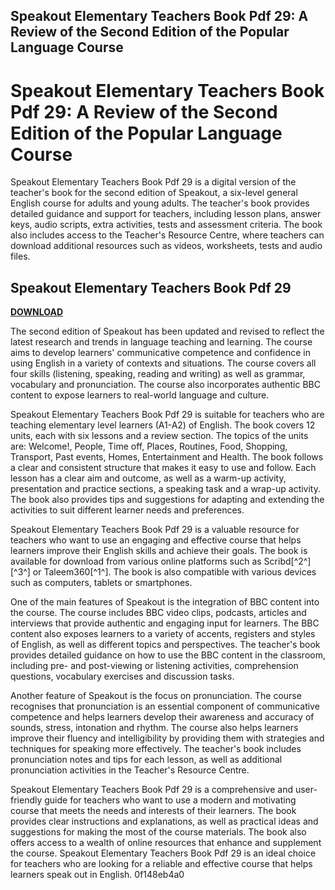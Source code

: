 ## Speakout Elementary Teachers Book Pdf 29: A Review of the Second Edition of the Popular Language Course

  
# Speakout Elementary Teachers Book Pdf 29: A Review of the Second Edition of the Popular Language Course
 
Speakout Elementary Teachers Book Pdf 29 is a digital version of the teacher's book for the second edition of Speakout, a six-level general English course for adults and young adults. The teacher's book provides detailed guidance and support for teachers, including lesson plans, answer keys, audio scripts, extra activities, tests and assessment criteria. The book also includes access to the Teacher's Resource Centre, where teachers can download additional resources such as videos, worksheets, tests and audio files.
 
## Speakout Elementary Teachers Book Pdf 29


[**DOWNLOAD**](https://www.google.com/url?q=https%3A%2F%2Ftiurll.com%2F2tKKvy&sa=D&sntz=1&usg=AOvVaw1ca5wGA2aWUoLERzOwAVD4)

 
The second edition of Speakout has been updated and revised to reflect the latest research and trends in language teaching and learning. The course aims to develop learners' communicative competence and confidence in using English in a variety of contexts and situations. The course covers all four skills (listening, speaking, reading and writing) as well as grammar, vocabulary and pronunciation. The course also incorporates authentic BBC content to expose learners to real-world language and culture.
 
Speakout Elementary Teachers Book Pdf 29 is suitable for teachers who are teaching elementary level learners (A1-A2) of English. The book covers 12 units, each with six lessons and a review section. The topics of the units are: Welcome!, People, Time off, Places, Routines, Food, Shopping, Transport, Past events, Homes, Entertainment and Health. The book follows a clear and consistent structure that makes it easy to use and follow. Each lesson has a clear aim and outcome, as well as a warm-up activity, presentation and practice sections, a speaking task and a wrap-up activity. The book also provides tips and suggestions for adapting and extending the activities to suit different learner needs and preferences.
 
Speakout Elementary Teachers Book Pdf 29 is a valuable resource for teachers who want to use an engaging and effective course that helps learners improve their English skills and achieve their goals. The book is available for download from various online platforms such as Scribd[^2^] [^3^] or Taleem360[^1^]. The book is also compatible with various devices such as computers, tablets or smartphones.
  
One of the main features of Speakout is the integration of BBC content into the course. The course includes BBC video clips, podcasts, articles and interviews that provide authentic and engaging input for learners. The BBC content also exposes learners to a variety of accents, registers and styles of English, as well as different topics and perspectives. The teacher's book provides detailed guidance on how to use the BBC content in the classroom, including pre- and post-viewing or listening activities, comprehension questions, vocabulary exercises and discussion tasks.
 
Another feature of Speakout is the focus on pronunciation. The course recognises that pronunciation is an essential component of communicative competence and helps learners develop their awareness and accuracy of sounds, stress, intonation and rhythm. The course also helps learners improve their fluency and intelligibility by providing them with strategies and techniques for speaking more effectively. The teacher's book includes pronunciation notes and tips for each lesson, as well as additional pronunciation activities in the Teacher's Resource Centre.
 
Speakout Elementary Teachers Book Pdf 29 is a comprehensive and user-friendly guide for teachers who want to use a modern and motivating course that meets the needs and interests of their learners. The book provides clear instructions and explanations, as well as practical ideas and suggestions for making the most of the course materials. The book also offers access to a wealth of online resources that enhance and supplement the course. Speakout Elementary Teachers Book Pdf 29 is an ideal choice for teachers who are looking for a reliable and effective course that helps learners speak out in English.
 0f148eb4a0
